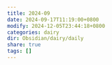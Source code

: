 ```yaml
---
title: 2024-09
date: 2024-09-17T11:19:00+0800
modify: 2024-12-05T23:44:18+0800
categories: dairy
dir: Obsidian/dairy/daily
share: true
tags: []
---
```


